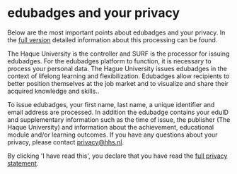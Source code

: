 # edubadges and your privacy

Below are the most important points about edubadges and your privacy. In the [full version](https://raw.githubusercontent.com/edubadges/privacy/master/haagse-hogeschool/edubadges-nonformal-text-en.md) detailed information about this processing can be found.

The Haque University is the controller and SURF is the processor for issuing edubadges. For the edubadges platform to function, it is necessary to process your personal data. The Hague University issues edubadges in the context of lifelong learning and flexibilization. Edubadges allow recipients to better position themselves at the job market and to visualize and share their acquired knowledge and skills..

To issue edubadges, your first name, last name, a unique identifier and email address are processed. In addition the edubadge contains your eduID and supplementary information such as the time of issue, the publisher (The Haque University) and information about the achievement, educational module and/or learning outcomes. If you have any questions about your privacy, please contact [privacy@hhs.nl](mailto:privacy@hhs.nl).

By clicking 'I have read this', you declare that you have read the [full privacy statement](https://raw.githubusercontent.com/edubadges/privacy/master/haagse-hogeschool/edubadges-nonformal-text-en.md).